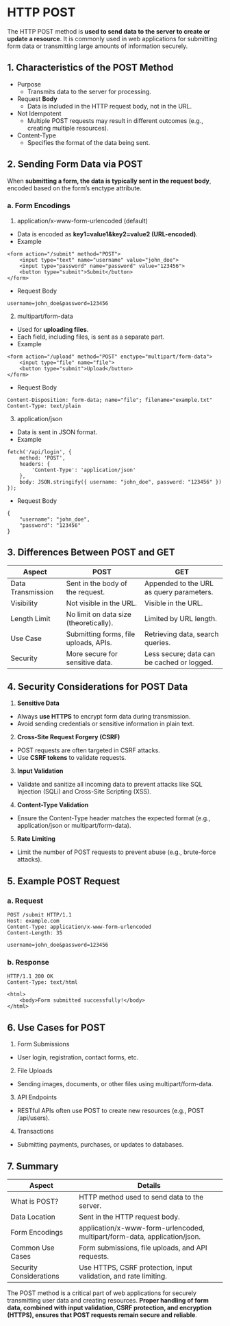 <br>

# HTTP POST
The HTTP POST method is **used to send data to the server to create or update a resource**. It is commonly used in web applications for submitting form data or transmitting large amounts of information securely.

## 1. Characteristics of the POST Method
  - Purpose
    - Transmits data to the server for processing.
  - Request **Body**
    - Data is included in the HTTP request body, not in the URL.
  - Not Idempotent
    - Multiple POST requests may result in different outcomes (e.g., creating multiple resources).
  - Content-Type
    - Specifies the format of the data being sent.

## 2. Sending Form Data via POST
When **submitting a form, the data is typically sent in the request body**, encoded based on the form’s enctype attribute.

### a. Form Encodings
1. application/x-www-form-urlencoded (default)
  - Data is encoded as **key1=value1&key2=value2 (URL-encoded)**.
  - Example  

```
<form action="/submit" method="POST">
    <input type="text" name="username" value="john_doe">
    <input type="password" name="password" value="123456">
    <button type="submit">Submit</button>
</form>
```

  - Request Body  

```
username=john_doe&password=123456
```

2. multipart/form-data
  - Used for **uploading files**.
  - Each field, including files, is sent as a separate part.
  - Example  

```
<form action="/upload" method="POST" enctype="multipart/form-data">
    <input type="file" name="file">
    <button type="submit">Upload</button>
</form>
```  

  - Request Body  

```
Content-Disposition: form-data; name="file"; filename="example.txt"
Content-Type: text/plain
```

3. application/json
  - Data is sent in JSON format.
  - Example  

```
fetch('/api/login', {
    method: 'POST',
    headers: {
        'Content-Type': 'application/json'
    },
    body: JSON.stringify({ username: "john_doe", password: "123456" })
});
```

  - Request Body  

```
{
    "username": "john_doe",
    "password": "123456"
}
```

## 3. Differences Between POST and GET

| Aspect | POST | GET |
| ------ | ---- | --- |
| Data Transmission | Sent in the body of the request. | Appended to the URL as query parameters. |
| Visibility | Not visible in the URL. | Visible in the URL. |
| Length Limit | No limit on data size (theoretically). | Limited by URL length. |
| Use Case | Submitting forms, file uploads, APIs. | Retrieving data, search queries. |
| Security | More secure for sensitive data. | Less secure; data can be cached or logged. |

## 4. Security Considerations for POST Data
1. **Sensitive Data**
  - Always **use HTTPS** to encrypt form data during transmission.
  - Avoid sending credentials or sensitive information in plain text.
2. **Cross-Site Request Forgery (CSRF)**
  - POST requests are often targeted in CSRF attacks.
  - Use **CSRF tokens** to validate requests.
3. **Input Validation**
  - Validate and sanitize all incoming data to prevent attacks like SQL Injection (SQLi) and Cross-Site Scripting (XSS).
4. **Content-Type Validation**
  - Ensure the Content-Type header matches the expected format (e.g., application/json or multipart/form-data).
5. **Rate Limiting**
  - Limit the number of POST requests to prevent abuse (e.g., brute-force attacks).

## 5. Example POST Request

### a. Request  

```
POST /submit HTTP/1.1
Host: example.com
Content-Type: application/x-www-form-urlencoded
Content-Length: 35

username=john_doe&password=123456
```

### b. Response  

```
HTTP/1.1 200 OK
Content-Type: text/html

<html>
    <body>Form submitted successfully!</body>
</html>
```


## 6. Use Cases for POST
1. Form Submissions
  - User login, registration, contact forms, etc.
2. File Uploads
  - Sending images, documents, or other files using multipart/form-data.
3. API Endpoints
  - RESTful APIs often use POST to create new resources (e.g., POST /api/users).
4. Transactions
  - Submitting payments, purchases, or updates to databases.

## 7. Summary

| Aspect | Details |
| ------ | ------- |
| What is POST? | HTTP method used to send data to the server. |
| Data Location | Sent in the HTTP request body. |
| Form Encodings | application/x-www-form-urlencoded, multipart/form-data, application/json. |
| Common Use Cases | Form submissions, file uploads, and API requests. |
| Security Considerations | Use HTTPS, CSRF protection, input validation, and rate limiting. |

The POST method is a critical part of web applications for securely transmitting user data and creating resources. **Proper handling of form data, combined with input validation, CSRF protection, and encryption (HTTPS), ensures that POST requests remain secure and reliable**.  
<br>